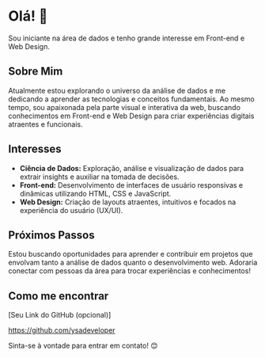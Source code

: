 # Olá! 👋

Sou iniciante na área de dados e tenho grande interesse em Front-end e Web Design.

## Sobre Mim

Atualmente estou explorando o universo da análise de dados e me dedicando a aprender as tecnologias e conceitos fundamentais. Ao mesmo tempo, sou apaixonada pela parte visual e interativa da web, buscando conhecimentos em Front-end e Web Design para criar experiências digitais atraentes e funcionais.

## Interesses

* **Ciência de Dados:** Exploração, análise e visualização de dados para extrair insights e auxiliar na tomada de decisões.
* **Front-end:** Desenvolvimento de interfaces de usuário responsivas e dinâmicas utilizando HTML, CSS e JavaScript.
* **Web Design:** Criação de layouts atraentes, intuitivos e focados na experiência do usuário (UX/UI).

## Próximos Passos

Estou buscando oportunidades para aprender e contribuir em projetos que envolvam tanto a análise de dados quanto o desenvolvimento web. Adoraria conectar com pessoas da área para trocar experiências e conhecimentos!

## Como me encontrar

[Seu Link do GitHub (opcional)]

https://github.com/ysadeveloper

Sinta-se à vontade para entrar em contato! 😊